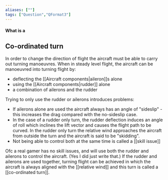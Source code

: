 ```yaml
---
aliases: [""]
tags: ["Question","QFormat3"]
---
```


#### What is a
## Co-ordinated turn
In order to change the direction of flight the aircraft must be able to carry out turning manoeuvres. 
When in steady level flight, the aircraft can be manoeuvred into turning flight by:
- deflecting the [[Aircraft components|aileron]]s alone
- using the [[Aircraft components|rudder]] alone
- a combination of ailerons and the rudder 

Trying to only use the rudder or ailerons introduces problems:
- If ailerons alone are used the aircraft always has an angle of "sideslip" - this increases the drag compared with the no-sideslip case. 
- In the case of a rudder only turn, the rudder deflection induces an angle of roll which inclines the lift vector and causes the flight path to be curved. In the rudder only turn the relative wind approaches the aircraft from outside the turn and the aircraft is said to be "skidding". 
- Not being able to control both at the same time is called a [[skill issue]]

Ofc a real gamer has no skill issues, and will use both the rudder and ailerons to control the aircraft. (Yes I did just write that.)
If the rudder and ailerons are used together, turning flight can be achieved in which the aircraft is always aligned with the [[relative wind]] and this turn is called a [[co-ordinated turn]].